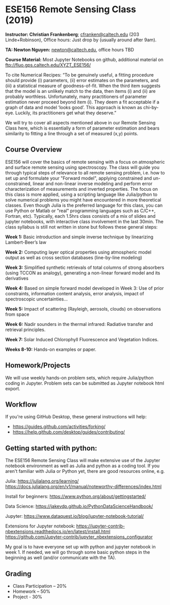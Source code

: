 # ESE156 Remote Sensing Class (2019)

**Instructor: Christian Frankenberg**; cfranken@caltech.edu (203 Linde+Robinson), Office hours: Just drop by (usually around after 9am).

**TA: Newton Nguyen:** newton@caltech.edu, office hours TBD

**Course Material:** Most Jupyter Notebooks on github, additional material on <ftp://fluo.gps.caltech.edu/XYZT_ESE156/>

To cite Numerical Recipes:
“To be genuinely useful, a fitting procedure should provide (i) parameters,
(ii) error estimates on the parameters, and (iii) a statistical
measure of goodness-of-fit. When the third item suggests that the
model is an unlikely match to the data, then items (i) and (ii) are
probably worthless. Unfortunately, many practitioners of parameter
estimation never proceed beyond item (i). They deem a fit acceptable if a graph of data and model ‘looks good’. This approach is known as
chi-by-eye. Luckily, its practitioners get what they deserve.”

We will try to cover all aspects mentioned above in our Remote Sensing Class here, which is essentially a form of parameter estimation and bears similarity to fitting a line through a set of measured (x,y) points.

## Course Overview

ESE156 will cover the basics of remote sensing with a focus on atmospheric and surface remote sensing using spectroscopy. The class will guide you through typical steps of relevance to all remote sensing problem, i.e. how to set up and formulate your "Forward model", applying constrained and un-constrained, linear and non-linear inverse modeling and perform error characterization of measurements and inverted properties. The focus on this class is more applied, using a scripting language like Julia/python to solve numerical problems you might have encountered in more theoretical classes. Even though Julia is the preferred language for this class, you can use Python or Matlab or "real" programming languages such as C/C++, Fortran, etc). Typically, each 1.5hrs class consists of a mix of slides and jupyter notebooks, with interactive class involvement in the last 30min. The class syllabus is still not written in stone but follows these general steps:

**Week 1:** Basic introduction and simple inverse technique by linearizing Lambert-Beer’s law

**Week 2:** Computing layer optical properties using atmospheric model output as well as cross section databases (line-by-line modeling)

**Week 3:** Simplified synthetic retrievals of total columns of strong absorbers (using TCCON as analogy), generating a non-linear forward model and its derivatives

**Week 4:** Based on simple forward model developed in Week 3: Use of prior constraints, information content analysis, error analysis, impact of spectroscopic uncertainties…

**Week 5:** Impact of scattering (Rayleigh, aerosols, clouds) on observations from space

**Week 6:** Nadir sounders in the thermal infrared: Radiative transfer and retrieval principles.

**Week 7:** Solar Induced Chlorophyll Fluorescence and Vegetation Indices.

**Weeks 8-10:** Hands-on examples or paper.

## Homework/Projects

We will use weekly hands-on problem sets, which require Julia/python coding in Jupyter. Problem sets can be submitted as Jupyter notebook html export.  

## Workflow

If you're using GitHub Desktop, these general instructions will help:

* <https://guides.github.com/activities/forking/>
* <https://help.github.com/desktop/guides/contributing/>

## Getting started with python: 

The ESE156 Remote Sensing Class will make extensive use of the Jupyter notebook environment as well as Julia and python as a coding tool. If you aren't familiar with Julia or Python yet, there are good resources online, e.g.

Julia: https://julialang.org/learning/
https://docs.julialang.org/en/v1/manual/noteworthy-differences/index.html



Install for beginners: https://www.python.org/about/gettingstarted/

Data Science: https://jakevdp.github.io/PythonDataScienceHandbook/

Jupyter: https://www.dataquest.io/blog/jupyter-notebook-tutorial/

Extensions for Jupyter notebook: https://jupyter-contrib-nbextensions.readthedocs.io/en/latest/install.html
https://github.com/Jupyter-contrib/jupyter_nbextensions_configurator

My goal is to have everyone set up with python and jupyter notebook in week 1. If needed, we will go through some basic python steps in the beginning as well (and/or communicate with the TA). 

## Grading

* Class Participation – 20%
* Homework – 50%
* Project - 30%

